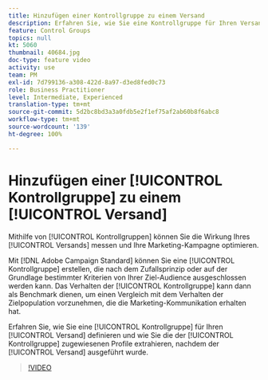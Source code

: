 ```yaml
---
title: Hinzufügen einer Kontrollgruppe zu einem Versand
description: Erfahren Sie, wie Sie eine Kontrollgruppe für Ihren Versand definieren und wie Sie die der Kontrollgruppe zugewiesenen Profile extrahieren, nachdem der Versand ausgeführt wurde.
feature: Control Groups
topics: null
kt: 5060
thumbnail: 40684.jpg
doc-type: feature video
activity: use
team: PM
exl-id: 7d799136-a308-422d-8a97-d3ed8fed0c73
role: Business Practitioner
level: Intermediate, Experienced
translation-type: tm+mt
source-git-commit: 5d2bc8bd3a3a0fdb5e2f1ef75af2ab60b8f6abc8
workflow-type: tm+mt
source-wordcount: '139'
ht-degree: 100%

---
```


# Hinzufügen einer [!UICONTROL Kontrollgruppe] zu einem [!UICONTROL Versand]

Mithilfe von [!UICONTROL Kontrollgruppen] können Sie die Wirkung Ihres [!UICONTROL Versands] messen und Ihre Marketing-Kampagne optimieren.

Mit [!DNL Adobe Campaign Standard] können Sie eine [!UICONTROL Kontrollgruppe] erstellen, die nach dem Zufallsprinzip oder auf der Grundlage bestimmter Kriterien von Ihrer Ziel-Audience ausgeschlossen werden kann. Das Verhalten der [!UICONTROL Kontrollgruppe] kann dann als Benchmark dienen, um einen Vergleich mit dem Verhalten der Zielpopulation vorzunehmen, die die Marketing-Kommunikation erhalten hat.

Erfahren Sie, wie Sie eine [!UICONTROL Kontrollgruppe] für Ihren [!UICONTROL Versand] definieren und wie Sie die der [!UICONTROL Kontrollgruppe] zugewiesenen Profile extrahieren, nachdem der [!UICONTROL Versand] ausgeführt wurde.

>[!VIDEO](https://video.tv.adobe.com/v/40684?quality=12)
